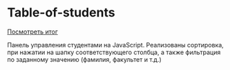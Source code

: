 # Table-of-students

[Посмотреть итог](https://denis-pankov.github.io/Table-of-students/)

Панель управления студентами на JavaScript. Реализованы сортировка, при нажатии на шапку соответствующего столбца, а также фильтрация по заданному значению (фамилия, факультет и т.д.)
